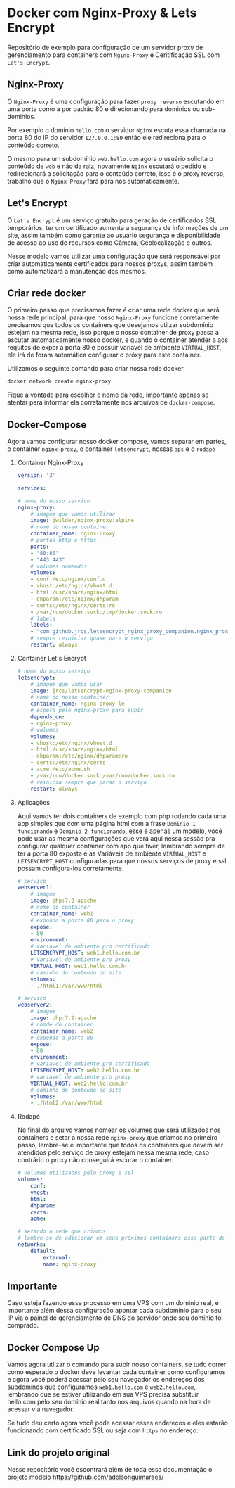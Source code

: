# Docker com Nginx-Proxy & Lets Encrypt
Repositório de exemplo para configuração de um servidor proxy de gerenciamento para containers com ``Nginx-Proxy`` e Ceritificação SSL com ``Let's Encrypt``.

## Nginx-Proxy

O ``Nginx-Proxy`` é uma configuração para fazer ``proxy reverso`` escutando em uma porta como a por padrão 80 e direcionando para dominios ou sub-dominios.

Por exemplo o domínio ``hello.com`` o servidor ``Nginx`` escuta essa chamada na porta 80 do IP do servidor ``127.0.0.1:80`` então ele redireciona para o conteúdo correto.

O mesmo para um subdomínio ``web.hello.com`` agora o usuário solicita o conteúdo de ``web`` e não da raiz, novamente ``Nginx`` escutará o pedido e redirecionará a solicitação para o conteúdo correto, isso é o proxy reverso, trabalho que o ``Nginx-Proxy`` fará para nós automaticamente.

## Let's Encrypt

O ``Let's Encrypt`` é um serviço gratuito para geração de certificados SSL temporários, ter um certificado aumenta a segurança de informações de um site, assim também como garante ao usuário segurança e disponibilidade de acesso ao uso de recursos como Câmera, Geolocalização e outros.

Nesse modelo vamos utilizar uma configuração que será responsável por criar automaticamente certificados para nossos proxys, assim também como automatizará a manutenção dos mesmos.

## Criar rede docker

O primeiro passo que precisamos fazer é criar uma rede docker que será nossa rede principal, para que nosso ``Nginx-Proxy`` funcione corretamente precisamos que todos os containers que desejamos utilzar subdomínio estejam na mesma rede, isso porque o nosso container de proxy passa a escutar automaticamente nosso docker, e quando o container atender a aos requitos de expor a porta 80 e possuir variavel de ambiente ``VIRTUAL_HOST``, ele irá de foram automática configurar o próxy para este container.

Utilizamos o seguinte comando para criar nossa rede docker.
```sh
docker network create nginx-proxy
```
Fique a vontade para escolher o nome da rede, importante apenas se atentar para informar ela corretamente nos arquivos de ``docker-compose``.

## Docker-Compose
Agora vamos configurar nosso docker compose, vamos separar em partes, o container ``nginx-proxy``, o container ``letsencrypt``, nossas ``aps`` e o ``rodapé``

1. Container Nginx-Proxy
    
    ```yml
    version: '3'

    services:

    # nome do nosso servico
    nginx-proxy:
        # imagem que vamos utilizar
        image: jwilder/nginx-proxy:alpine
        # nome do nosso container
        container_name: nginx-proxy
        # portas http e https
        ports:
        - "80:80"
        - "443:443"
        # volumes nomeados
        volumes:
        - conf:/etc/nginx/conf.d
        - vhost:/etc/nginx/vhost.d
        - html:/usr/share/nginx/html
        - dhparam:/etc/nginx/dhparam
        - certs:/etc/nginx/certs:ro
        - /var/run/docker.sock:/tmp/docker.sock:ro
        # labels
        labels:
        - "com.github.jrcs.letsencrypt_nginx_proxy_companion.nginx_proxy"
        # sempre reiniciar quase pare o serviço
        restart: always
    ```

2. Container Let's Encrypt

    ```yml
    # nome do nosso serviço
    letsencrypt:
        # imagem que vamos usar
        image: jrcs/letsencrypt-nginx-proxy-companion
        # nome do nosso container
        container_name: nginx-proxy-le
        # espera pelo nginx-proxy para subir
        depends_on:
        - nginx-proxy
        # volumes
        volumes:
        - vhost:/etc/nginx/vhost.d
        - html:/usr/share/nginx/html
        - dhparam:/etc/nginx/dhparam:ro
        - certs:/etc/nginx/certs
        - acme:/etc/acme.sh
        - /var/run/docker.sock:/var/run/docker.sock:ro
        # reinicia sempre que parar o serviço
        restart: always
    ```

3. Aplicações

    Aqui vamos ter dois containers de exemplo com php rodando cada uma app simples que com uma página html com a frase ``Dominio 1 funcionando`` e ``Dominio 2 funcionando``, esse é apenas um modelo, você pode usar as mesma configurações que verá aqui nessa sessão pra configurar qualquer container com app que tiver, lembrando sempre de ter a porta 80 exposta e as Variáveis de ambiente ``VIRTUAL_HOST`` e ``LETSENCRYPT_HOST`` configuradas para que nossos serviços de proxy e ssl possam configura-los corretamente.

    ```yml
    # servico
    webserver1:
        # imagem
        image: php:7.2-apache
        # nome do container
        container_name: web1
        # expondo a porta 80 para o proxy
        expose:
        - 80
        environment:
        # variavel de ambiente pro certificado
        LETSENCRYPT_HOST: web1.hello.com.br
        # variavel de ambiente pro proxy
        VIRTUAL_HOST: web1.hello.com.br
        # caminho do conteudo do site
        volumes:
        - ./html1:/var/www/html
    
    # serviço
    webserver2:
        # imagem
        image: php:7.2-apache
        # nomde do container
        container_name: web2
        # expondo a porta 80
        expose:
        - 80
        environment:
        # variavel de ambiente pro certificado
        LETSENCRYPT_HOST: web2.hello.com.br
        # variavel de ambiente pro proxy
        VIRTUAL_HOST: web2.hello.com.br
        # caminho do conteudo do site
        volumes:
        - ./html2:/var/www/html
    ```

4. Rodapé

    No final do arquivo vamos nomear os volumes que será utilizados nos containers e setar a nossa rede ``nginx-proxy`` que criamos no primeiro passo, lembre-se é importante que todos os containers que devem ser atendidos pelo serviço de proxy estejam nessa mesma rede, caso contrário o proxy não conseguirá escurar o container.

    ```yml
    # volumes utilizados pelo proxy e ssl
    volumes:
        conf:
        vhost:
        html:
        dhparam:
        certs:
        acme:

    # setando a rede que criamos
    # lembre-se de adicionar em seus próximos containers essa parte de rede para que ele esteja na mesma rede do proxy e assim visível para o mesmo poder configurá-lo
    networks:
        default:
            external:
            name: nginx-proxy
    ```

## Importante
Caso esteja fazendo esse processo em uma VPS com um dominio real, é importante além dessa configuração apontar cada subdominio para o seu IP via o painel de gerenciamento de DNS do servidor onde seu domínio foi comprado.

## Docker Compose Up
Vamos agora utlizar o comando para subir nosso containers, se tudo correr como esperado o docker deve levantar cada container como configuramos e agora você poderá acessar pelo seu navegador os endereços dos subdomínos que configuramos ``web1.hello.com`` e ``web2.hello.com``, lembrando que se estiver utilizando em sua VPS precisa substituir hello.com pelo seu domínio real tanto nos arquivos quando na hora de acessar via navegador.

Se tudo deu certo agora você pode acessar esses endereços e eles estarão funcionando com certificado SSL ou seja com ``https`` no endereço.

## Link do projeto original
Nesse repositório você escontrará além de toda essa documentação o projeto modelo
https://github.com/adelsonguimaraes/